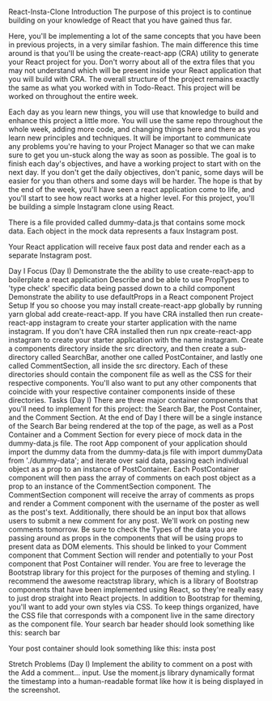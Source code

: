 React-Insta-Clone
Introduction
The purpose of this project is to continue building on your knowledge of React that you have gained thus far.

Here, you'll be implementing a lot of the same concepts that you have been in previous projects, in a very similar fashion.
The main difference this time around is that you'll be using the create-react-app (CRA) utility to generate your React project for you.
Don't worry about all of the extra files that you may not understand which will be present inside your React application that you will build with CRA.
The overall structure of the project remains exactly the same as what you worked with in Todo-React.
This project will be worked on throughout the entire week.

Each day as you learn new things, you will use that knowledge to build and enhance this project a little more.
You will use the same repo throughout the whole week, adding more code, and changing things here and there as you learn new principles and techniques.
It will be important to communicate any problems you're having to your Project Manager so that we can make sure to get you un-stuck along the way as soon as possible.
The goal is to finish each day's objectives, and have a working project to start with on the next day.
If you don't get the daily objectives, don't panic, some days will be easier for you than others and some days will be harder.
The hope is that by the end of the week, you'll have seen a react application come to life, and you'll start to see how react works at a higher level.
For this project, you'll be building a simple Instagram clone using React.

There is a file provided called dummy-data.js that contains some mock data. Each object in the mock data represents a faux Instagram post.

Your React application will receive faux post data and render each as a separate Instagram post.

Day I
Focus (Day I)
Demonstrate the the ability to use create-react-app to boilerplate a react application
Describe and be able to use PropTypes to 'type check' specific data being passed down to a child component
Demonstrate the ability to use defaultProps in a React component
Project Setup
If you so choose you may install create-react-app globally by running yarn global add create-react-app.
If you have CRA installed then run create-react-app instagram to create your starter application with the name instagram.
If you don't have CRA installed then run npx create-react-app instagram to create your starter application with the name instagram.
Create a components directory inside the src directory, and then create a sub-directory called SearchBar, another one called PostContainer, and lastly one called CommentSection, all inside the src directory. Each of these directories should contain the component file as well as the CSS for their respective components. You'll also want to put any other components that coincide with your respective container components inside of these directories.
Tasks (Day I)
There are three major container components that you'll need to implement for this project: the Search Bar, the Post Container, and the Comment Section.
At the end of Day I there will be a single instance of the Search Bar being rendered at the top of the page, as well as a Post Container and a Comment Section for every piece of mock data in the dummy-data.js file.
The root App component of your application should import the dummy data from the dummy-data.js file with import dummyData from './dummy-data'; and iterate over said data, passing each individual object as a prop to an instance of PostContainer.
Each PostContainer component will then pass the array of comments on each post object as a prop to an instance of the CommentSection component.
The CommentSection component will receive the array of comments as props and render a Comment component with the username of the poster as well as the post's text. Additionally, there should be an input box that allows users to submit a new comment for any post. We'll work on posting new comments tomorrow.
Be sure to check the Types of the data you are passing around as props in the components that will be using props to present data as DOM elements. This should be linked to your Comment component that Comment Section will render and potentially to your Post component that Post Container will render.
You are free to leverage the Bootstrap library for this project for the purposes of theming and styling. I recommend the awesome reactstrap library, which is a library of Bootstrap components that have been implemented using React, so they're really easy to just drop straight into React projects.
In addition to Bootstrap for theming, you'll want to add your own styles via CSS. To keep things organized, have the CSS file that corresponds with a component live in the same directory as the component file.
Your search bar header should look something like this: search bar

Your post container should look something like this: insta post

Stretch Problems (Day I)
Implement the ability to comment on a post with the Add a comment... input.
Use the moment.js library dynamically format the timestamp into a human-readable format like how it is being displayed in the screenshot.
